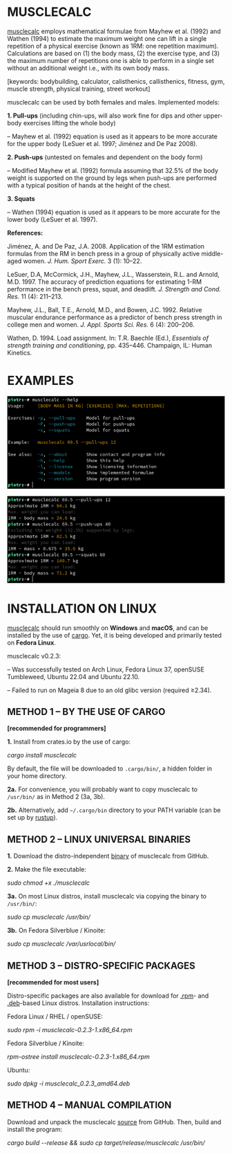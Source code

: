 # MUSCLECALC

[musclecalc](https://github.com/piotrbajdek/musclecalc) employs mathematical formulae from Mayhew et al. (1992) and Wathen (1994) to estimate the maximum weight one can lift in a single repetition of a physical exercise (known as 1RM: one repetition maximum). Calculations are based on (1) the body mass, (2) the exercise type, and (3) the maximum number of repetitions one is able to perform in a single set without an additional weight i.e., with its own body mass.

[keywords: bodybuilding, calculator, calisthenics, callisthenics, fitness, gym, muscle strength, physical training, street workout]

musclecalc can be used by both females and males. Implemented models:

**1. Pull-ups** (including chin-ups, will also work fine for dips and other upper-body exercises lifting the whole body)

– Mayhew et al. (1992) equation is used as it appears to be more accurate for the upper body (LeSuer et al. 1997; Jiménez and De Paz 2008).

**2. Push-ups** (untested on females and dependent on the body form)

– Modified Mayhew et al. (1992) formula assuming that 32.5% of the body weight is supported on the ground by legs when push-ups are performed with a typical position of hands at the height of the chest.

**3. Squats**

– Wathen (1994) equation is used as it appears to be more accurate for the lower body (LeSuer et al. 1997).

**References:**

Jiménez, A. and De Paz, J.A. 2008. Application of the 1RM estimation formulas from the RM in bench press in a group of physically active middle-aged women. _J. Hum. Sport Exerc._ 3 (1): 10–22.

LeSuer, D.A, McCormick, J.H., Mayhew, J.L., Wasserstein, R.L. and Arnold, M.D. 1997. The accuracy of prediction equations for estimating 1-RM performance in the bench press, squat, and deadlift. _J. Strength and Cond. Res._ 11 (4): 211–213.

Mayhew, J.L., Ball, T.E., Arnold, M.D., and Bowen, J.C. 1992. Relative muscular endurance performance as a predictor of bench press strength in college men and women. _J. Appl. Sports Sci. Res._ 6 (4): 200–206.

Wathen, D. 1994. Load assignment. In: T.R. Baechle (Ed.), _Essentials of strength training and conditioning_, pp. 435–446. Champaign, IL: Human Kinetics.

# EXAMPLES

![help-image](https://github.com/piotrbajdek/musclecalc/blob/main/docs/images/help-image.png?raw=true)

![example-image-1](https://github.com/piotrbajdek/musclecalc/blob/main/docs/images/example-image-1.png?raw=true)

# INSTALLATION ON LINUX

[musclecalc](https://github.com/piotrbajdek/musclecalc) should run smoothly on **Windows** and **macOS**, and can be installed by the use of [cargo](https://www.rust-lang.org/tools/install). Yet, it is being developed and primarily tested on **Fedora Linux**.

musclecalc v0.2.3:

– Was successfully tested on Arch Linux, Fedora Linux 37, openSUSE Tumbleweed, Ubuntu 22.04 and Ubuntu 22.10.

– Failed to run on Mageia 8 due to an old glibc version (required ≥2.34).

## METHOD 1 – BY THE USE OF CARGO

**[recommended for programmers]**

**1.** Install from crates.io by the use of cargo:

_cargo install musclecalc_

By default, the file will be downloaded to `.cargo/bin/`, a hidden folder in your home directory.

**2a.** For convenience, you will probably want to copy musclecalc to `/usr/bin/` as in Method 2 (3a, 3b).

**2b.** Alternatively, add `~/.cargo/bin` directory to your PATH variable (can be set up by [rustup](https://www.rust-lang.org/tools/install)).

## METHOD 2 – LINUX UNIVERSAL BINARIES

**1.** Download the distro-independent [binary](https://github.com/piotrbajdek/musclecalc/releases/download/v0.2.3/musclecalc) of musclecalc from GitHub.

**2.** Make the file executable:

_sudo chmod +x ./musclecalc_

**3a.** On most Linux distros, install musclecalc via copying the binary to `/usr/bin/`:

_sudo cp musclecalc /usr/bin/_

**3b.** On Fedora Silverblue / Kinoite:

_sudo cp musclecalc /var/usrlocal/bin/_

## METHOD 3 – DISTRO-SPECIFIC PACKAGES

**[recommended for most users]**

Distro-specific packages are also available for download for [.rpm](https://github.com/piotrbajdek/musclecalc/releases/download/v0.2.3/musclecalc-0.2.3-1.x86_64.rpm)- and [.deb](https://github.com/piotrbajdek/musclecalc/releases/download/v0.2.3/musclecalc_0.2.3_amd64.deb)-based Linux distros. Installation instructions:

Fedora Linux / RHEL / openSUSE:

_sudo rpm -i musclecalc-0.2.3-1.x86_64.rpm_

Fedora Silverblue / Kinoite:

_rpm-ostree install musclecalc-0.2.3-1.x86_64.rpm_

Ubuntu:

_sudo dpkg -i musclecalc_0.2.3_amd64.deb_

## METHOD 4 – MANUAL COMPILATION

Download and unpack the musclecalc [source](https://github.com/piotrbajdek/musclecalc/archive/refs/tags/v0.2.3.zip) from GitHub. Then, build and install the program:

_cargo build \--release && sudo cp target/release/musclecalc /usr/bin/_
